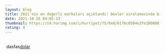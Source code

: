 ```yaml
--- 
layout: blog
title: 2021'nin en değerli markaları açıklandı! Devler sıralamasında birinci bakın hangisi
date: 2021-10-26 04:05:13
thumbnail: https://i4.hurimg.com/i/hurriyet/75/0x0/6176c0504e3fe10008019ece.jpg
rating: 4
---
```

</br>&nbsp;dasfas<a href="https://codecanyon.net/category/php-scripts?term=article%20spinner">dolar</a>